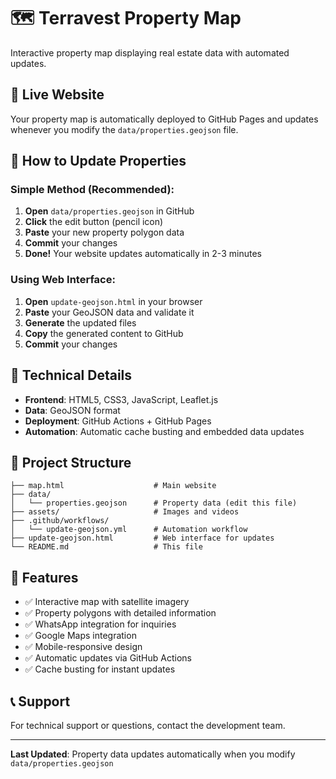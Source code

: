 # 🗺️ Terravest Property Map

Interactive property map displaying real estate data with automated updates.

## 🚀 Live Website

Your property map is automatically deployed to GitHub Pages and updates whenever you modify the `data/properties.geojson` file.

## 📝 How to Update Properties

### Simple Method (Recommended):
1. **Open** `data/properties.geojson` in GitHub
2. **Click** the edit button (pencil icon)
3. **Paste** your new property polygon data
4. **Commit** your changes
5. **Done!** Your website updates automatically in 2-3 minutes

### Using Web Interface:
1. **Open** `update-geojson.html` in your browser
2. **Paste** your GeoJSON data and validate it
3. **Generate** the updated files
4. **Copy** the generated content to GitHub
5. **Commit** your changes

## 🔧 Technical Details

- **Frontend**: HTML5, CSS3, JavaScript, Leaflet.js
- **Data**: GeoJSON format
- **Deployment**: GitHub Actions + GitHub Pages
- **Automation**: Automatic cache busting and embedded data updates

## 📁 Project Structure

```
├── map.html                    # Main website
├── data/
│   └── properties.geojson      # Property data (edit this file)
├── assets/                     # Images and videos
├── .github/workflows/
│   └── update-geojson.yml      # Automation workflow
├── update-geojson.html         # Web interface for updates
└── README.md                   # This file
```

## 🎯 Features

- ✅ Interactive map with satellite imagery
- ✅ Property polygons with detailed information
- ✅ WhatsApp integration for inquiries
- ✅ Google Maps integration
- ✅ Mobile-responsive design
- ✅ Automatic updates via GitHub Actions
- ✅ Cache busting for instant updates

## 📞 Support

For technical support or questions, contact the development team.

---

**Last Updated**: Property data updates automatically when you modify `data/properties.geojson`